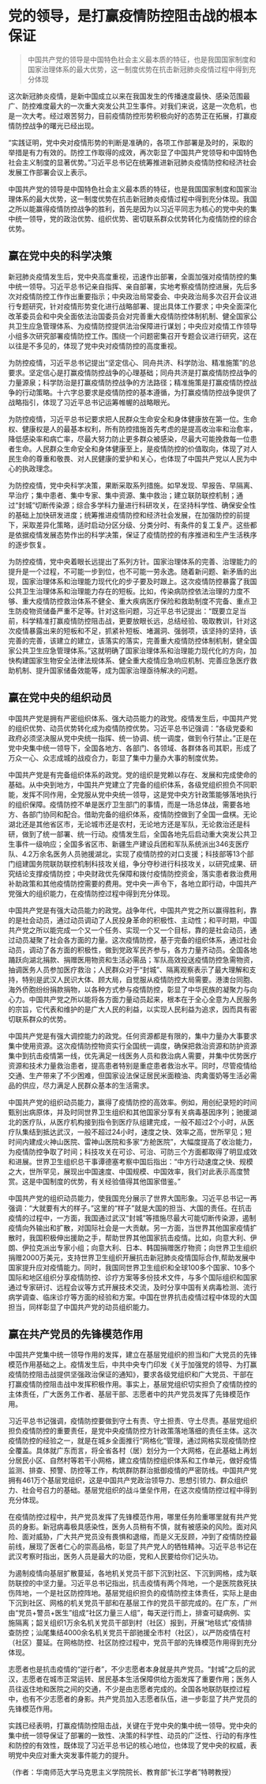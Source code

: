 # 党的领导，是打赢疫情防控阻击战的根本保证

> 中国共产党的领导是中国特色社会主义最本质的特征，也是我国国家制度和国家治理体系的最大优势，这一制度优势在抗击新冠肺炎疫情过程中得到充分体现

这次新冠肺炎疫情，是新中国成立以来在我国发生的传播速度最快、感染范围最广、防控难度最大的一次重大突发公共卫生事件。对我们来说，这是一次危机，也是一次大考。经过艰苦努力，目前疫情防控形势积极向好的态势正在拓展，打赢疫情防控战争的曙光已经出现。

“实践证明，党中央对疫情形势的判断是准确的，各项工作部署是及时的，采取的举措是有力有效的。防控工作取得的成效，再次彰显了中国共产党领导和中国特色社会主义制度的显著优势。”习近平总书记在统筹推进新冠肺炎疫情防控和经济社会发展工作部署会议上表示。

中国共产党的领导是中国特色社会主义最本质的特征，也是我国国家制度和国家治理体系的最大优势，这一制度优势在抗击新冠肺炎疫情过程中得到充分体现。我国之所以能赢得疫情防控战争的胜利，首先是因为以习近平同志为核心的党中央的集中统一领导，党的政治优势、组织优势、密切联系群众优势转化为疫情防控的综合优势。

## 赢在党中央的科学决策

新冠肺炎疫情发生后，党中央高度重视，迅速作出部署，全面加强对疫情防控的集中统一领导。习近平总书记亲自指挥、亲自部署，实地考察疫情防控进展，先后多次对疫情防控工作作出重要指示；中央政治局常委会、中央政治局多次召开会议进行专题研究，针对疫情形势变化进行战略部署、提出具体工作要求；中央全面深化改革委员会和中央全面依法治国委员会对完善重大疫情防控体制机制、健全国家公共卫生应急管理体系、为疫情防控提供法治保障进行谋划；中央应对疫情工作领导小组多次研究部署疫情防控工作。围绕一个问题密集召开专题会议进行研究，这在以往是不多见的，体现了党中央对疫情防控的高度重视。

为防控疫情，习近平总书记提出“坚定信心、同舟共济、科学防治、精准施策”的总要求。坚定信心是打赢疫情防控战争的心理基础；同舟共济是打赢疫情防控战争的力量源泉；科学防治是打赢疫情防控战争的方法路径；精准施策是打赢疫情防控战争的行动策略。十六字总要求是疫情防控的基本遵循，为打赢疫情防控战争提供了战略指引，体现了习近平总书记运筹帷幄的战略眼光。

为防控疫情，习近平总书记要求把人民群众生命安全和身体健康放在第一位。生命权、健康权是人的最基本权利，所有防控措施首先考虑的是提高收治率和治愈率，降低感染率和病亡率，尽最大努力防止更多群众被感染，尽最大可能挽救每一位患者生命。人民群众生命安全和身体健康至上，是疫情防控的价值取向，体现了对人民生命的尊重和敬畏、对人民健康的爱护和关心，也体现了中国共产党以人民为中心的执政理念。

为防控疫情，党中央科学决策，果断采取系列措施。如早发现、早报告、早隔离、早治疗；集中患者、集中专家、集中资源、集中救治；建立联防联控机制；通过“封城”切断传染源；综合多学科力量进行科研攻关，在坚持科学性、确保安全性的基础上加快研发进度；统筹推进疫情防控和经济社会发展，在加强防控的前提下，采取差异化策略，适时启动分区分级、分类分时、有条件的复工复产。这些都是依据疫情发展态势作出的科学决策，保证了疫情防控的有序推进和生产生活秩序的逐步恢复。

为防控疫情，党中央着眼长远提出了系列方针。国家治理体系的完善、治理能力的提升是一个过程，不可能一步到位，也不可能一劳永逸。随着新问题、新矛盾的出现，国家治理体系和治理能力现代化的步子要及时跟上。这次疫情防控暴露了我国公共卫生治理体系和治理能力存在的短板。比如，传染病防控依法治理的力度不够、重大疫情防控救治体系不健全、重大疾病医疗保险和救助制度不完备、重点卫生防疫物资储备严重不足等。针对这些问题，习近平总书记提出：“既要立足当前，科学精准打赢疫情防控阻击战，更要放眼长远，总结经验、吸取教训，针对这次疫情暴露出来的短板和不足，抓紧补短板、堵漏洞、强弱项，该坚持的坚持，该完善的完善，该建立的建立，该落实的落实，完善重大疫情防控体制机制，健全国家公共卫生应急管理体系。”这就明确了国家治理体系和治理能力现代化的方向，加快构建国家生物安全法律法规体系、健全重大疫情应急响应机制、完善应急医疗救助机制、提升国家储备效能等，成为国家治理亟待解决的问题。

## 赢在党中央的组织动员

中国共产党是拥有严密组织体系、强大动员能力的政党。疫情发生后，中国共产党的组织优势、动员优势转化成为疫情防控优势。习近平总书记强调：“各级党委和政府必须坚决服从党中央统一指挥、统一协调、统一调度，做到令行禁止。”正是在党中央集中统一领导下，全国各地方、各部门、各领域、各群体各司其职，形成了万众一心、众志成城的战疫合力，彰显了集中力量办大事的制度优势。

中国共产党是有完备组织体系的政党。党的组织是党赖以存在、发展和完成使命的基础。从中央到地方，中国共产党建立了完备的组织体系，各级党组织担负不同职能，发挥不同作用，全党服从党中央统一领导，这是党中央方针政策能够落地执行的组织保障。疫情防控不单是医疗卫生部门的事情，而是一场总体战，需要各地方、各部门协同和配合。借助完备的组织体系，疫情防控做到了全国一盘棋。无论湖北还是其他省区市，无论城市还是农村，无论地方还是军队，无论救治还是科研，做到了统一部署、统一行动。疫情发生后，全国各地先后启动重大突发公共卫生事件一级响应；全国多省区市、新疆生产建设兵团和军队系统派出346支医疗队、4.2万余名医务人员驰援湖北，实现了疫情防控的对口支援；科技部等13个部门组建国务院联防联控机制科技攻关组，争分夺秒进行科技攻关，以研究成果、研究结论支撑疫情防控；中央财政优先保障和拨付疫情防控资金，落实患者救治费用补助政策和其他疫情防控需要的费用。党中央一声令下，各地立即行动，中国共产党强大的组织能力，在疫情防控过程中得到充分体现。

中国共产党是有强大动员能力的政党。战争年代，中国共产党之所以赢得胜利，靠的是社会动员，通过动员调动了人民投身革命的积极性、主动性；和平时期，中国共产党之所以能完成一个又一个任务、实现一个又一个目标，靠的是社会动员，通过动员凝聚了社会各方面的力量。这次疫情防控，基于完备的组织体系，通过社会动员，调动了各方面的积极性，做到党政军民齐参与，各方力量齐动员。全国各地踊跃向湖北捐款、捐赠医用物资和生活必需品；军队高效投送疫情防控急需物资，抽调医务人员参加医疗救治；人民群众对于“封城”、隔离观察表示了最大理解和支持，特别是武汉人民识大体、顾大局，自觉服从疫情防控大局需要。港澳台同胞、海外侨胞纷纷捐款捐物，以各种方式参与疫情防控，彰显了中华民族的凝聚力与向心力。中国共产党之所以能将各方面力量动员起来，根本在于全心全意为人民服务的宗旨，它代表和维护的是广大人民的利益，以实现人民利益为追求，因而具有密切联系群众的优势。

中国共产党是有强大调控能力的政党。任何资源都是有限的，集中力量办大事要求集中使用资源。这次疫情防控物资实行全国统一调度，确保把救治资源和防护资源集中到抗击疫情第一线，优先满足一线医务人员和救治病人需要，并集中优势医疗资源和技术力量救治患者，提高患者特别是重症患者救治水平。同时，尽管疫情给交通、生产带来了不少困难，但国家设法保证居民米面粮油、肉禽蛋奶等生活必需品的供应，尽力满足人民群众基本的生活需求。

中国共产党的组织动员能力，赢得了疫情防控的高效率。例如，用创纪录短的时间甄别出病原体，并及时同世界卫生组织和其他国家分享有关病毒基因序列；驰援湖北的医疗队，从医疗机构接到指令到医疗队组建完成，一般不超过2个小时，从医疗队集结到抵达武汉，一般不超过24小时，速度之快、效率之高，世所罕见；短时间内建成火神山医院、雷神山医院和多家“方舱医院”，大幅度提高了收治能力，为疫情防控争取了时间；科技攻关在可诊、可治、可防三个方面都取得了明显成效和进展。世界卫生组织总干事谭德塞考察中国后指出：“中方行动速度之快、规模之大，世所罕见，展现出中国速度、中国规模、中国效率，我们对此表示高度赞赏。这是中国制度的优势，有关经验值得其他国家借鉴。”

中国共产党的组织动员能力，使我国充分展示了世界大国形象。习近平总书记一再强调：“大就要有大的样子。”这里的“样子”就是大国的担当、大国的责任。在抗击疫情的过程中，一方面，我国通过武汉“封城”等措施尽最大可能切断传染源，遏制疫情向外输出和扩散，对国际社会是一大贡献。另一方面，当世界其他国家疫情扩散时，我国积极伸出援助之手，帮助世界其他国家抗击疫情。比如，向意大利、伊朗、伊拉克派出专家小组；向意大利、日本、韩国捐赠医疗物资；向世界卫生组织捐赠2000万美元，支持世界卫生组织开展抗击新冠肺炎疫情国际合作,帮助发展中国家提升应对疫情能力。同时，我国同世界卫生组织和全球100多个国家、10多个国际和地区组织分享疫情防控、诊疗方案等多份技术文件，与多个国际组织和国家通过专家研讨、远程会议等方式开展技术交流，及时分享中国有关病毒检测、流行病学调查、临床诊疗等方面的经验和方案。中国在世界抗击疫情过程中体现的大国担当，同样彰显了中国共产党的动员组织能力。

## 赢在共产党员的先锋模范作用

中国共产党集中统一领导作用的发挥，建立在基层党组织的担当和广大党员的先锋模范作用基础之上。疫情发生后，中共中央专门印发《关于加强党的领导、为打赢疫情防控阻击战提供坚强政治保证的通知》，要求各级党组织和广大党员、干部在打赢疫情防控阻击战中发挥积极作用。事实上，基层党组织切实担负了疫情防控的主体责任，广大医务工作者、基层干部、志愿者中的共产党员发挥了先锋模范作用。

习近平总书记强调，疫情防控要做到守土有责、守土担责、守土尽责。基层党组织担负疫情防控的重要责任，是党中央疫情防控方针政策落地落细的责任主体。这次疫情防控的经验之一，就是在城乡全面推行“网格化”管理，通过网格实现疫情防控全覆盖。具体就广东而言，将全省各村（居）划分为一个大网格，在此基础上再划分居民小区、自然村等若干小网格，建立疫情防控组织体系和工作单元，做好疫情监测、排查、预警、防控等工作，构筑群防群治抵御疫情的严密防线。中国共产党拥有461万个基层党组织，这是中国共产党政治领导力、思想引领力、群众组织力、社会号召力的基础。基层党组织的战斗堡垒作用，在这次疫情防控过程中得到充分体现。

在疫情防控过程中，共产党员发挥了先锋模范作用，哪里任务险重哪里就有共产党员的身影。新冠病毒极具感染性，医务人员稍有不慎，就有被感染的风险。面对风险、面对威胁，广大共产党员没有畏惧和退缩，而是义无反顾，冲到了疫情防控最前线，展现了医者仁心的崇高品格，彰显了共产党人的牺牲精神。习近平总书记在武汉考察时指出，医务人员是最大的功臣，党和人民要给你们记头功。

为遏制疫情向基层扩散蔓延，各地机关党员干部下沉到社区、下沉到网格，成为联防联控的中坚力量。习近平总书记指出，抗击疫情有两个阵地，一个是医院救死扶伤阵地，一个是社区防控阵地。基层党组织担负的疫情防控主体责任，实际上是由下沉到社区、网格的机关党员干部和在基层工作的党员干部完成的。在广东，广州由“党员+警员+医生”组成“社区力量三人组”，每天逆行而上，排查可疑病例、实施隔离；韶关组织1万余名机关党员干部到村（社区）报到，开展“地毯式”疫情排查防控；汕尾集结4000余名机关党员干部驰援全市村（社区），以严防疫情在村（社区）蔓延。在网格防控、社区防控过程中，党员干部的先锋模范作用得到充分体现。

志愿者也是抗击疫情的“逆行者”，不少志愿者本身就是共产党员。“封城”之后的武汉，志愿者在城市正常运转、居民基本生活保障供给方面发挥了重要作用；医务人员往返住地和医院之间的交通，不少是由志愿者完成的。全国各地联防联控过程中，也有不少志愿者的身影。共产党员加入志愿者队伍，进一步彰显了共产党员的先锋模范作用。

实践已经表明，打赢疫情防控阻击战，关键在于党中央的集中统一领导。党中央的集中统一领导保证了部署的一致性、决策的科学性、动员的广泛性、行动的有序性和防控的有效性，既体现了习近平总书记的核心地位，也体现了党中央的权威，表明党中央应对重大突发事件能力的提升。

（作者：华南师范大学马克思主义学院院长、教育部“长江学者”特聘教授）
